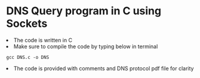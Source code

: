 # DNS Query program in C using Sockets

<li>The code is written in C </li>
<li>Make sure to compile the code by typing below in terminal 

    gcc DNS.c -o DNS
<li> The code is provided with comments and DNS protocol pdf file for clarity </li>
